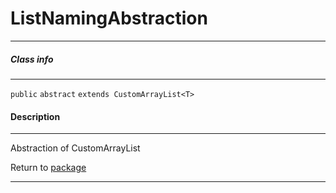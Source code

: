 # ListNamingAbstraction
---


##### Class info
---
`public` `abstract`
`extends CustomArrayList<T>`

#### Description
---

Abstraction of CustomArrayList

Return to [package](../Packages/website_list.md)

---
